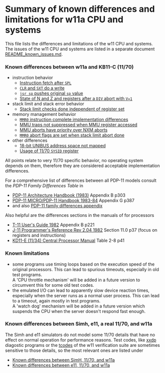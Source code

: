 # Summary of known differences and limitations for w11a CPU and systems

This file lists the differences and limitations of the w11 CPU and systems.
The issues of the w11 CPU and systems are listed in a separate document
[README_known_issues.md](README_known_issues.md).

### Known differences between w11a and KB11-C (11/70)
- instruction behavior
  - [Instruction fetch after `SPL`](w11a_diff_70_spl_bug.md)
  - [`CLR` and `SXT` do a write](w11a_diff_70_clr_sxt_write.md)
  - [`jsr sp` pushes original `sp` value](w11a_diff_70_jsr_sp.md)
  - [State of N and Z and registers after a `DIV` abort with `V=1`](w11a_diff_70_div_after_v1.md)
- stack limit and stack error behavior
  - [Stack limit checks done independent of register set](w11a_diff_70_stklim_rset.md)
- memory management behavior
  - [`MMR0` instruction complete implementation differences](w11a_diff_70_instruction_complete.md)
  - [MMU traps not suppressed when MMU register accessed](w11a_diff_70_mmu_trap_suppression.md)
  - [MMU aborts have priority over NXM aborts](w11a_diff_70_mmu_nxm_prio.md)
  - [`MMR0` abort flags are set when stack limit abort done](w11a_diff_70_mmu_stklim_prio.md)
- other differences
  - [18-bit UNIBUS address space not mapped](w11a_diff_70_unibus_mapping.md)
  - [Usage of 11/70 `SYSID` register](w11a_diff_70_sysid_usage.md)

All points relate to very 11/70 specific behavior, no operating system
depends on them, therefore they are considered acceptable implementation
differences.

For a comprehensive list of differences between all PDP-11 models consult
the _PDP-11 Family Differences Table_ in
- [PDP-11 Architecture Handbook (1983)](http://wwcm.synology.me/pdf/EB-23657-18%20PDP-11%20Architecture%20Handbook.pdf) Appendix B p303
- [PDP-11 MICRO/PDP-11 Handbook 1983-84](http://www.bitsavers.org/pdf/dec/pdp11/handbooks/EB-24944-18_Micro_PDP-11_Handbook_1983-84.pdf) Appendix G p387
- and also [PDP-11 family differences appendix](https://gunkies.org/wiki/PDP-11_family_differences_appendix)

Also helpful are the differences sections in the manuals of for processors
- [T-11 User's Guide 1982](http://www.bitsavers.org/pdf/dec/pdp11/t11/T11_UsersMan.pdf) Appendix B p221
- [J-11 Programmer's Reference Rev 2.04 1982](http://www.bitsavers.org/pdf/dec/pdp11/j11/J-11_Programmers_Reference_Jan82.pdf) Section 11.0 p37 (focus on registers and instructions)
- [KD11-E (11/34) Central Processor Manual](http://www.bitsavers.org/pdf/dec/pdp11/1134/EK-KD11E-TM-001_KD11-E_Central_Processor_Maintenance_Manual_Dec76.pdf) Table 2-8 p41

### <a id="lim">Known limitations</a>

- some programs use timing loops based on the execution speed of the
  original processors. This can lead to spurious timeouts, especially
  in old test programs.  
  A 'CPU throttle mechanism' will be added in a future version to
  circumvent this for some old test codes.
- the emulated I/O can lead to apparently slow device reaction times,
  especially when the server runs as a normal user process. This can lead
  to a timeout, again mostly in test programs.  
  A 'watch dog' mechanism will be added in a future version which
  suspends the CPU when the server doesn't respond fast enough.

### Known differences between Simh, e11, a real 11/70, and w11a
The Simh and e11 simulators do not model some 11/70 details that have no
effect on normal operation for performance reasons. Test codes, like
[xxdp](../tools/xxdp/README.md) diagostic programs or the
[tcodes](../tools/tcode/README.md) of the w11 verification suite are
sometimes sensitive to those details, so the most relevant ones are
listed under
- [Known differences between SimH, 11/70, and w11a](simh_diff_summary.md)
- [Known differences between e11, 11/70, and w11a](e11_diff_summary.md)
